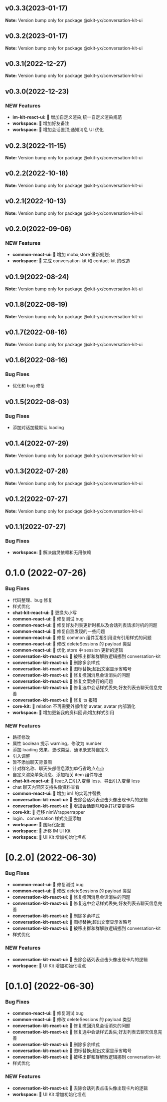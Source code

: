 ## v0.3.3(2023-01-17)

**Note:** Version bump only for package @xkit-yx/conversation-kit-ui

## v0.3.2(2023-01-17)

**Note:** Version bump only for package @xkit-yx/conversation-kit-ui

## v0.3.1(2022-12-27)

**Note:** Version bump only for package @xkit-yx/conversation-kit-ui

## v0.3.0(2022-12-23)

### NEW Features

- **im-kit-react-ui:** 🎸 增加自定义渲染,统一自定义渲染规范
- **workspace:** 🎸 增加好友备注
- **workspace:** 🎸 增加会话置顶;通知消息 UI 优化

## v0.2.3(2022-11-15)

**Note:** Version bump only for package @xkit-yx/conversation-kit-ui

## v0.2.2(2022-10-18)

**Note:** Version bump only for package @xkit-yx/conversation-kit-ui

## v0.2.1(2022-10-13)

**Note:** Version bump only for package @xkit-yx/conversation-kit-ui

## v0.2.0(2022-09-06)

### NEW Features

- **common-react-ui:** 🎸 增加 mobx;store 重新规划;
- **workspace:** 🎸 完成 conversation-kit 和 contact-kit 的改造

## v0.1.9(2022-08-24)

**Note:** Version bump only for package @xkit-yx/conversation-kit-ui

## v0.1.8(2022-08-19)

**Note:** Version bump only for package @xkit-yx/conversation-kit-ui

## v0.1.7(2022-08-16)

**Note:** Version bump only for package @xkit-yx/conversation-kit-ui

## v0.1.6(2022-08-16)

### Bug Fixes

- 优化和 bug 修复

## v0.1.5(2022-08-03)

### Bug Fixes

- 添加对话加载默认 loading

## v0.1.4(2022-07-29)

**Note:** Version bump only for package @xkit-yx/conversation-kit-ui

## v0.1.3(2022-07-28)

**Note:** Version bump only for package @xkit-yx/conversation-kit-ui

## v0.1.2(2022-07-27)

**Note:** Version bump only for package @xkit-yx/conversation-kit-ui

## v0.1.1(2022-07-27)

### Bug Fixes

- **workspace:** 🐛 解决幽灵依赖和无用依赖

# 0.1.0 (2022-07-26)

### Bug Fixes

- 代码整理、bug 修复
- 样式优化
- **chat-kit-react-ui:** 🐛 更换大小写
- **common-react-ui:** 🐛 修复测试 bug
- **common-react-ui:** 🐛 修复好友列表更新时机以及会话列表请求时机的问题
- **common-react-ui:** 🐛 修复自测发现的一些问题
- **common-react-ui:** 🐛 修复 common 组件互相引用没有引用样式的问题
- **common-react-ui:** 🐛 修改 deleteSessions 的 payload 类型
- **common-react-ui:** 🐛 优化 store 中 session 更新的逻辑
- **conversation-kit-react-ui:** 🐛 被移出群和群解散逻辑挪到 conversation-kit
- **conversation-kit-react-ui:** 🐛 删除多余样式
- **conversation-kit-react-ui:** 🐛 图标替换;超出文案显示省略号
- **conversation-kit-react-ui:** 🐛 修复撤回消息会话消失的问题
- **conversation-kit-react-ui:** 🐛 修复文案换行的问题
- **conversation-kit-react-ui:** 🐛 修复选中会话样式丢失;好友列表去聊天信息完善
- **conversation-kit-react-ui:** 🐛 修复 ts 报错
- **core-kit:** 🐛 relation 不再需要外部传给 avatar, avatar 内部消化
- **workspace:** 🐛 增加更新我的资料回调;增加样式引用

### NEW Features

- 路径修改
- 属性 boolean 提示 warning，修改为 number
- 添加 loading 效果、更改类型、通讯录支持自定义
- 引入调整
- 暂不添加聊天背景图
- 针对群名称、聊天头部信息添加单行省略点点点
- 自定义渲染单条消息、添加相关 item 组件导出
- **chat-kit-react-ui:** 🎸 feat:入口引入变量 less、导出引入变量 less
- chat 聊天内容区支持头像资料查看
- **common-react-ui:** 🎸 增加 im1 的实现并替换
- **conversation-kit-react-ui:** 🎸 去除会话列表点击头像出现卡片的逻辑
- **conversation-kit-react-ui:** 🎸 增加会话删除和免打扰变更事件
- **core-kit:** 🎸 迁移 nimWrapperrapper
- login、conversation 样式变量添加
- **workspace:** 🎸 国际化配置
- **workspace:** 🎸 迁移 IM UI Kit
- **workspace:** 🎸 UI Kit 增加初始化埋点

# [0.2.0] (2022-06-30)

### Bug Fixes

- **common-react-ui:** 🐛 修复测试 bug
- **common-react-ui:** 🐛 修改 deleteSessions 的 payload 类型
- **conversation-kit-react-ui:** 🐛 修复撤回消息会话消失的问题
- **conversation-kit-react-ui:** 🐛 修复选中会话样式丢失;好友列表去聊天信息完善
- **conversation-kit-react-ui:** 🐛 删除多余样式
- **conversation-kit-react-ui:** 🐛 图标替换;超出文案显示省略号
- **conversation-kit-react-ui:** 🐛 被移出群和群解散逻辑挪到 conversation-kit
- 样式优化

### NEW Features

- **conversation-kit-react-ui:** 🎸 去除会话列表点击头像出现卡片的逻辑
- **workspace:** 🎸 UI Kit 增加初始化埋点

# [0.1.0] (2022-06-30)

### Bug Fixes

- **common-react-ui:** 🐛 修复测试 bug
- **common-react-ui:** 🐛 修改 deleteSessions 的 payload 类型
- **conversation-kit-react-ui:** 🐛 修复撤回消息会话消失的问题
- **conversation-kit-react-ui:** 🐛 修复选中会话样式丢失;好友列表去聊天信息完善
- **conversation-kit-react-ui:** 🐛 删除多余样式
- **conversation-kit-react-ui:** 🐛 图标替换;超出文案显示省略号
- **conversation-kit-react-ui:** 🐛 被移出群和群解散逻辑挪到 conversation-kit
- 样式优化

### NEW Features

- **conversation-kit-react-ui:** 🎸 去除会话列表点击头像出现卡片的逻辑
- **workspace:** 🎸 UI Kit 增加初始化埋点
